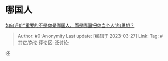 # 哪国人
[如何评价“重要的不是你是哪国人，而是哪国把你当个人”的思想？](https://www.zhihu.com/question/591356009/answer/2954950629)

> Author: #0-Anonymity
> Last update: [编辑于 2023-03-27]
> Link:
> Tag: #其它/杂论
> 评论区:
> 泛讨论:

呸
